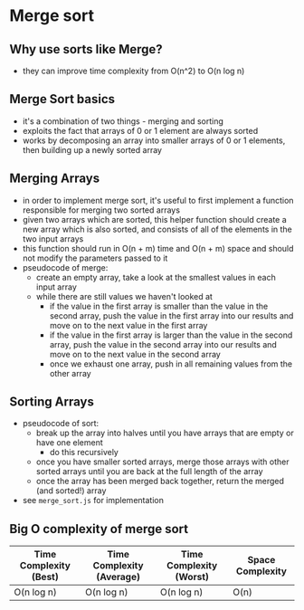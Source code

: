 # Merge sort

## Why use sorts like Merge?
- they can improve time complexity from O(n^2) to O(n log n)

## Merge Sort basics
- it's a combination of two things - merging and sorting
- exploits the fact that arrays of 0 or 1 element are always sorted
- works by decomposing an array into smaller arrays of 0 or 1 elements, then building up a newly sorted array

## Merging Arrays
- in order to implement merge sort, it's useful to first implement a function responsible for merging two sorted arrays
- given two arrays which are sorted, this helper function should create a new array which is also sorted, and consists of all of the elements in the two input arrays
- this function should run in O(n + m) time and O(n + m) space and should not modify the parameters passed to it
- pseudocode of merge:
  - create an empty array, take a look at the smallest values in each input array
  - while there are still values we haven't looked at
    - if the value in the first array is smaller than the value in the second array, push the value in the first array into our results and move on to the next value in the first array
    - if the value in the first array is larger than the value in the second array, push the value in the second array into our results and move on to the next value in the second array
    - once we exhaust one array, push in all remaining values from the other array

## Sorting Arrays
- pseudocode of sort:
  - break up the array into halves until you have arrays that are empty or have one element
    - do this recursively 
  - once you have smaller sorted arrays, merge those arrays with other sorted arrays until you are back at the full length of the array
  - once the array has been merged back together, return the merged (and sorted!) array
- see `merge_sort.js` for implementation

## Big O complexity of merge sort

| Time Complexity (Best) | Time Complexity (Average) | Time Complexity (Worst) | Space Complexity|
| --- | --- | --- | --- |
| O(n log n) | O(n log n) | O(n log n) | O(n) |
